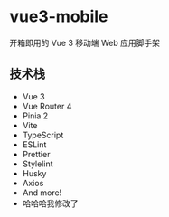 # vue3-mobile

开箱即用的 Vue 3 移动端 Web 应用脚手架

## 技术栈

- Vue 3
- Vue Router 4
- Pinia 2
- Vite
- TypeScript
- ESLint
- Prettier
- Stylelint
- Husky
- Axios
- And more!
- 哈哈哈我修改了
